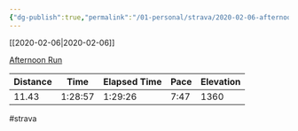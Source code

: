 ```yaml
---
{"dg-publish":true,"permalink":"/01-personal/strava/2020-02-06-afternoon-run/"}
---
```



[[2020-02-06\|2020-02-06]]

[Afternoon Run](https://www.strava.com/activities/3078303956)

| Distance | Time    | Elapsed Time | Pace | Elevation |
| -------- | ------- | ------------ | ---- | --------- |
| 11.43    | 1:28:57 | 1:29:26      | 7:47 | 1360      |




#strava
